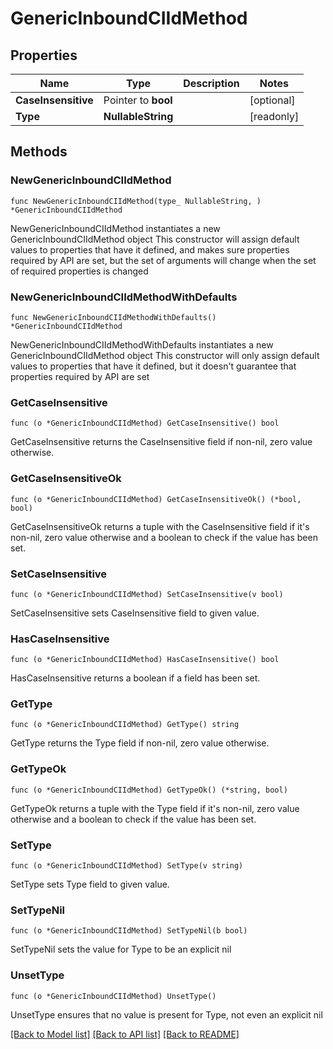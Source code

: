 # GenericInboundCIIdMethod

## Properties

Name | Type | Description | Notes
------------ | ------------- | ------------- | -------------
**CaseInsensitive** | Pointer to **bool** |  | [optional] 
**Type** | **NullableString** |  | [readonly] 

## Methods

### NewGenericInboundCIIdMethod

`func NewGenericInboundCIIdMethod(type_ NullableString, ) *GenericInboundCIIdMethod`

NewGenericInboundCIIdMethod instantiates a new GenericInboundCIIdMethod object
This constructor will assign default values to properties that have it defined,
and makes sure properties required by API are set, but the set of arguments
will change when the set of required properties is changed

### NewGenericInboundCIIdMethodWithDefaults

`func NewGenericInboundCIIdMethodWithDefaults() *GenericInboundCIIdMethod`

NewGenericInboundCIIdMethodWithDefaults instantiates a new GenericInboundCIIdMethod object
This constructor will only assign default values to properties that have it defined,
but it doesn't guarantee that properties required by API are set

### GetCaseInsensitive

`func (o *GenericInboundCIIdMethod) GetCaseInsensitive() bool`

GetCaseInsensitive returns the CaseInsensitive field if non-nil, zero value otherwise.

### GetCaseInsensitiveOk

`func (o *GenericInboundCIIdMethod) GetCaseInsensitiveOk() (*bool, bool)`

GetCaseInsensitiveOk returns a tuple with the CaseInsensitive field if it's non-nil, zero value otherwise
and a boolean to check if the value has been set.

### SetCaseInsensitive

`func (o *GenericInboundCIIdMethod) SetCaseInsensitive(v bool)`

SetCaseInsensitive sets CaseInsensitive field to given value.

### HasCaseInsensitive

`func (o *GenericInboundCIIdMethod) HasCaseInsensitive() bool`

HasCaseInsensitive returns a boolean if a field has been set.

### GetType

`func (o *GenericInboundCIIdMethod) GetType() string`

GetType returns the Type field if non-nil, zero value otherwise.

### GetTypeOk

`func (o *GenericInboundCIIdMethod) GetTypeOk() (*string, bool)`

GetTypeOk returns a tuple with the Type field if it's non-nil, zero value otherwise
and a boolean to check if the value has been set.

### SetType

`func (o *GenericInboundCIIdMethod) SetType(v string)`

SetType sets Type field to given value.


### SetTypeNil

`func (o *GenericInboundCIIdMethod) SetTypeNil(b bool)`

 SetTypeNil sets the value for Type to be an explicit nil

### UnsetType
`func (o *GenericInboundCIIdMethod) UnsetType()`

UnsetType ensures that no value is present for Type, not even an explicit nil

[[Back to Model list]](../README.md#documentation-for-models) [[Back to API list]](../README.md#documentation-for-api-endpoints) [[Back to README]](../README.md)


